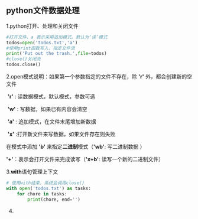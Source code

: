 ## python文件数据处理

1.python打开、处理和关闭文件

```python
#打开文件，a 表示采用追加模式。默认为‘读’模式
todos=open('todos.txt','a')
#使用print函数写入，指定文件流
print('Put out the trash.',file=todos)
#close()关闭流
todos.close()
```

2.open模式说明：如果第一个参数指定的文件不存在，除	**'r'** 外，都会创建新的空文件

​	**'r'** : 读数据模式，默认模式，参数可选

​	**'w'** : 写数据，如果已有内容会清空

​	**'a'** : 追加模式，在文件末尾增加新数据

​	**'x'** :打开新文件来写数据，如果文件存在则失败

在模式中添加	**'b'** 来指定**二进制**模式（**'wb'**: 写二进制数据 ）

**'+'**：表示会打开文件来完成读写（**'x+b'**: 读写一个新的二进制文件）

3.**with**语句管理上下文

```python
# 使用with结束，系统会调用close()
with open('todos.txt') as tasks:
    for chore in tasks:
        print(chore, end='')
```

4.